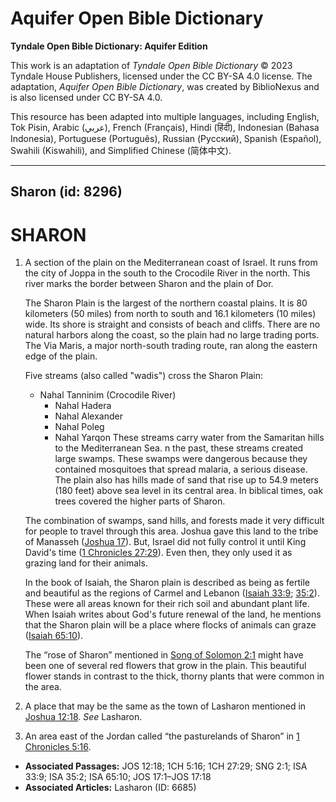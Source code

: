 # Aquifer Open Bible Dictionary

**Tyndale Open Bible Dictionary: Aquifer Edition**

This work is an adaptation of *Tyndale Open Bible Dictionary* © 2023 Tyndale House Publishers, licensed under the CC BY\-SA 4\.0 license. The adaptation, *Aquifer Open Bible Dictionary*, was created by BiblioNexus and is also licensed under CC BY\-SA 4\.0\.

This resource has been adapted into multiple languages, including English, Tok Pisin, Arabic (عربي), French (Français), Hindi (हिंदी), Indonesian (Bahasa Indonesia), Portuguese (Português), Russian (Русский), Spanish (Español), Swahili (Kiswahili), and Simplified Chinese (简体中文).



--------------------------------

## Sharon (id: 8296)

SHARON
======

1. A section of the plain on the Mediterranean coast of Israel. It runs from the city of Joppa in the south to the Crocodile River in the north. This river marks the border between Sharon and the plain of Dor.

    The Sharon Plain is the largest of the northern coastal plains. It is 80 kilometers (50 miles) from north to south and 16\.1 kilometers (10 miles) wide. Its shore is straight and consists of beach and cliffs. There are no natural harbors along the coast, so the plain had no large trading ports. The Via Maris, a major north\-south trading route, ran along the eastern edge of the plain.

    Five streams (also called "wadis") cross the Sharon Plain:

    * Nahal Tanninim (Crocodile River)
        * Nahal Hadera
        * Nahal Alexander
        * Nahal Poleg
        * Nahal Yarqon
        These streams carry water from the Samaritan hills to the Mediterranean Sea. n the past, these streams created large swamps. These swamps were dangerous because they contained mosquitoes that spread malaria, a serious disease. The plain also has hills made of sand that rise up to 54\.9 meters (180 feet) above sea level in its central area. In biblical times, oak trees covered the higher parts of Sharon.

    The combination of swamps, sand hills, and forests made it very difficult for people to travel through this area. Joshua gave this land to the tribe of Manasseh ([Joshua 17](https://ref.ly/Josh17:1-Josh17:18)). But, Israel did not fully control it until King David's time ([1 Chronicles 27:29](https://ref.ly/1Chr27:29)). Even then, they only used it as grazing land for their animals.

    In the book of Isaiah, the Sharon plain is described as being as fertile and beautiful as the regions of Carmel and Lebanon ([Isaiah 33:9](https://ref.ly/Isa33:9); [35:2](https://ref.ly/Isa35:2)). These were all areas known for their rich soil and abundant plant life. When Isaiah writes about God's future renewal of the land, he mentions that the Sharon plain will be a place where flocks of animals can graze ([Isaiah 65:10](https://ref.ly/Isa65:10)).

    The “rose of Sharon” mentioned in [Song of Solomon 2:1](https://ref.ly/Song2:1) might have been one of several red flowers that grow in the plain. This beautiful flower stands in contrast to the thick, thorny plants that were common in the area.

2. A place that may be the same as the town of Lasharon mentioned in [Joshua 12:18](https://ref.ly/Josh12:18). *See* Lasharon.
3. An area east of the Jordan called “the pasturelands of Sharon” in [1 Chronicles 5:16](https://ref.ly/1Chr5:16).

* **Associated Passages:** JOS 12:18; 1CH 5:16; 1CH 27:29; SNG 2:1; ISA 33:9; ISA 35:2; ISA 65:10; JOS 17:1–JOS 17:18
* **Associated Articles:** Lasharon (ID: 6685)


